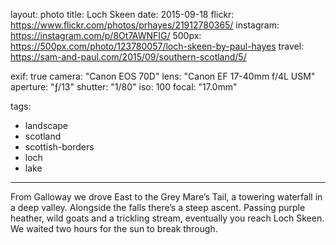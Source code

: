 layout: photo
title: Loch Skeen
date: 2015-09-18
flickr: https://www.flickr.com/photos/prhayes/21912780365/
instagram: https://instagram.com/p/8Ot7AWNFIG/
500px: https://500px.com/photo/123780057/loch-skeen-by-paul-hayes
travel: https://sam-and-paul.com/2015/09/southern-scotland/5/

exif: true
camera: "Canon EOS 70D"
lens: "Canon EF 17-40mm f/4L USM"
aperture: "ƒ/13"
shutter: "1/80"
iso: 100
focal: "17.0mm"

tags:
  - landscape
  - scotland
  - scottish-borders
  - loch
  - lake
---

From Galloway we drove East to the Grey Mare’s Tail, a towering waterfall in a deep valley. Alongside the falls there’s a steep ascent. Passing purple heather, wild goats and a trickling stream, eventually you reach Loch Skeen. We waited two hours for the sun to break through.
